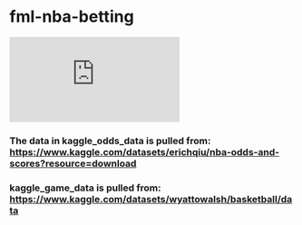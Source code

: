 # fml-nba-betting

![FML Final Project Poster.pdf](https://github.com/user-attachments/files/15567602/FML.Final.Project.Poster.pdf)


### The data in kaggle_odds_data is pulled from: https://www.kaggle.com/datasets/erichqiu/nba-odds-and-scores?resource=download
### kaggle_game_data is pulled from: https://www.kaggle.com/datasets/wyattowalsh/basketball/data
